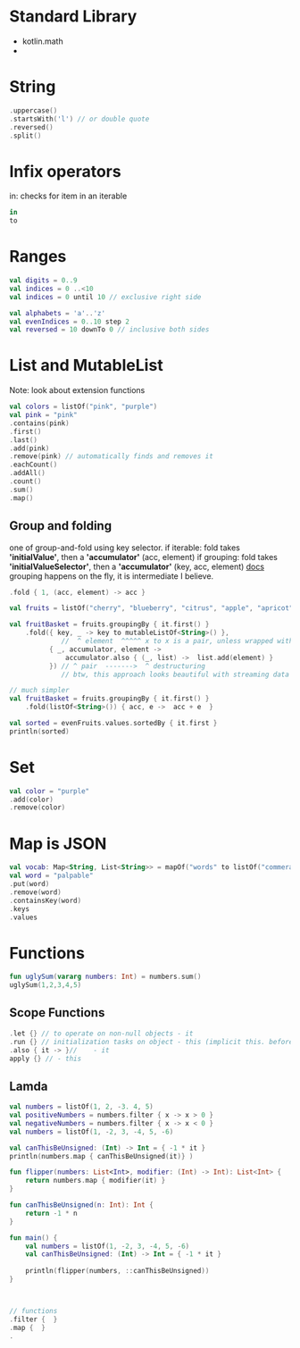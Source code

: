 # Standard Library
- kotlin.math
- 

# String
```kotlin
.uppercase()
.startsWith('l') // or double quote
.reversed()
.split()
```
# Infix operators
in: checks for item in an iterable

```kotlin
in
to
```
# Ranges
```kotlin
val digits = 0..9
val indices = 0 ..<10
val indices = 0 until 10 // exclusive right side

val alphabets = 'a'..'z'
val evenIndices = 0..10 step 2
val reversed = 10 downTo 0 // inclusive both sides
```

# List and MutableList
Note: look about extension functions
```kotlin
val colors = listOf("pink", "purple")
val pink = "pink"
.contains(pink)
.first()
.last()
.add(pink) 
.remove(pink) // automatically finds and removes it
.eachCount()
.addAll()
.count()
.sum()
.map()
```
## Group and folding

one of group-and-fold using key selector.
if iterable: fold takes **'initialValue'**, then a **'accumulator'** (acc, element)
if grouping: fold takes **'initialValueSelector'**, then a **'accumulator'** (key, acc, element)
[docs](https://kotlinlang.org/api/latest/jvm/stdlib/kotlin.collections/fold.html)
grouping happens on the fly, it is intermediate I believe.

```kotlin
.fold { 1, (acc, element) -> acc }

val fruits = listOf("cherry", "blueberry", "citrus", "apple", "apricot", "banana", "coconut")

val fruitBasket = fruits.groupingBy { it.first() }
    .fold({ key, _ -> key to mutableListOf<String>() },
		     //  ^ element  ^^^^^ x to x is a pair, unless wrapped with mapOf()
          { _, accumulator, element ->
              accumulator.also { (_, list) ->  list.add(element) }
          }) // ^ pair  ------->  ^ destructuring 
             // btw, this approach looks beautiful with streaming data

// much simpler
val fruitBasket = fruits.groupingBy { it.first() }
    .fold(listOf<String>()) { acc, e ->  acc + e  }

val sorted = evenFruits.values.sortedBy { it.first }
println(sorted) 
```

# Set
```kotlin
val color = "purple"
.add(color)
.remove(color)
```

# Map is JSON 
```kotlin
val vocab: Map<String, List<String>> = mapOf("words" to listOf("commerative", "reverence", "crestfallen"))
val word = "palpable"
.put(word)
.remove(word)
.containsKey(word)
.keys
.values
```

# Functions
```kotlin
fun uglySum(vararg numbers: Int) = numbers.sum()
uglySum(1,2,3,4,5)
```
## Scope Functions
```kotlin
.let {} // to operate on non-null objects - it
.run {} // initialization tasks on object - this (implicit this. before vars)
.also { it -> }//    - it
apply {} // - this
```
## Lamda
```kotlin
val numbers = listOf(1, 2, -3. 4, 5)
val positiveNumbers = numbers.filter { x -> x > 0 }
val negativeNumbers = numbers.filter { x -> x < 0 }
val numbers = listOf(1, -2, 3, -4, 5, -6)

val canThisBeUnsigned: (Int) -> Int = { -1 * it }
println(numbers.map { canThisBeUnsigned(it)} )

fun flipper(numbers: List<Int>, modifier: (Int) -> Int): List<Int> {
    return numbers.map { modifier(it) }
}

fun canThisBeUnsigned(n: Int): Int {
	return -1 * n
}

fun main() {
    val numbers = listOf(1, -2, 3, -4, 5, -6)
    val canThisBeUnsigned: (Int) -> Int = { -1 * it }
    
    println(flipper(numbers, ::canThisBeUnsigned))
}



// functions
.filter {  }
.map {  }
.
```